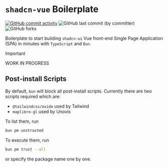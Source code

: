 # `shadcn-vue` Boilerplate

<p class="flex gap-1">
  <a href="https://github.com/acfatah/shadcn-vue/commits/main">
    <img alt="GitHub commit activity" src="https://img.shields.io/github/commit-activity/t/acfatah/shadcn-vue?style=flat-square"
  ></a>
  <img alt="GitHub last commit (by committer)" src="https://img.shields.io/github/last-commit/acfatah/shadcn-vue?display_timestamp=committer&style=flat-square">
  <img alt="GitHub forks" src="https://img.shields.io/github/forks/acfatah/shadcn-vue?style=flat-square">
</p>

Boilerplate to start building `shadcn-ui` Vue front-end Single Page Application
(SPA) in minutes with `TypeScript` and `Bun`.

> [!IMPORTANT]
> WORK IN PROGRESS

## Post-install Scripts

By default, `bun` will block all post-install scripts. Currently there are two scripts required which are:

- `@tailwindcss/oxide` used by Tailwind
- `maplibre-gl` used by Unovis

To list them, run

```bash
bun pm unstrusted
```

To execute them, run

```bash
bun pm trust --all
```

or specify the package name one by one.
